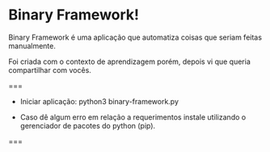 # Binary Framework!

Binary Framework é uma aplicação que automatiza coisas que seriam feitas manualmente.

Foi criada com o contexto de aprendizagem porém, depois vi que queria compartilhar com vocês.

===

- Iniciar aplicação: python3 binary-framework.py

- Caso dê algum erro em relação a requerimentos instale utilizando o gerenciador de pacotes do python (pip).

===
